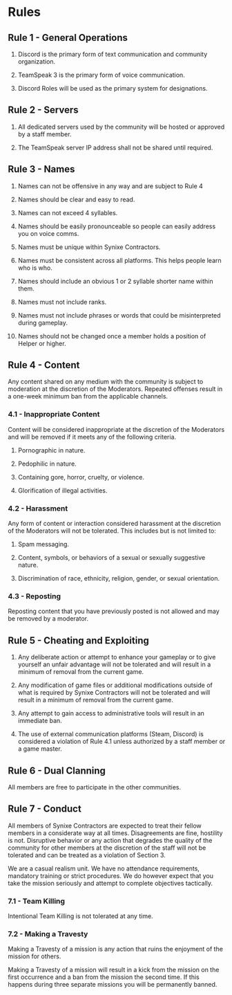 # Rules

## Rule 1 - General Operations

1. Discord is the primary form of text communication and community organization.

2. TeamSpeak 3 is the primary form of voice communication.

3. Discord Roles will be used as the primary system for designations.

## Rule 2 - Servers

1. All dedicated servers used by the community will be hosted or approved by a staff member.

2. The TeamSpeak server IP address shall not be shared until required.

## Rule 3 - Names

1. Names can not be offensive in any way and are subject to Rule 4

2. Names should be clear and easy to read.

3. Names can not exceed 4 syllables.

4. Names should be easily pronounceable so people can easily address you on voice comms.

5. Names must be unique within Synixe Contractors.

6. Names must be consistent across all platforms. This helps people learn who is who.

7. Names should include an obvious 1 or 2 syllable shorter name within them.

8. Names must not include ranks.

9. Names must not include phrases or words that could be misinterpreted during gameplay.

10. Names should not be changed once a member holds a position of Helper or higher.

## Rule 4 - Content

Any content shared on any medium with the community is subject to moderation at the discretion of the Moderators. Repeated offenses result in a one-week minimum ban from the applicable channels.

### 4.1 - Inappropriate Content

Content will be considered inappropriate at the discretion of the Moderators and will be removed if it meets any of the following criteria.

1. Pornographic in nature.

2. Pedophilic in nature.

3. Containing gore, horror, cruelty, or violence.

4. Glorification of illegal activities.

### 4.2 - Harassment

Any form of content or interaction considered harassment at the discretion of the Moderators will not be tolerated.
This includes but is not limited to:

1. Spam messaging.

2. Content, symbols, or behaviors of a sexual or sexually suggestive nature.

3. Discrimination of race, ethnicity, religion, gender, or sexual orientation.

### 4.3 - Reposting

Reposting content that you have previously posted is not allowed and may be removed by a moderator.

## Rule 5 - Cheating and Exploiting

1. Any deliberate action or attempt to enhance your gameplay or to give yourself an unfair advantage will not be tolerated and will result in a minimum of removal from the current game.

2. Any modification of game files or additional modifications outside of what is required by Synixe Contractors will not be tolerated and will result in a minimum of removal from the current game.

3. Any attempt to gain access to administrative tools will result in an immediate ban.

4. The use of external communication platforms (Steam, Discord) is considered a violation of Rule 4.1 unless authorized by a staff member or a game master.

## Rule 6 - Dual Clanning

All members are free to participate in the other communities.

## Rule 7 - Conduct

All members of Synixe Contractors are expected to treat their fellow members in a considerate way at all times. Disagreements are fine, hostility is not. Disruptive behavior or any action that degrades the quality of the community for other members at the discretion of the staff will not be tolerated and can be treated as a violation of Section 3.

We are a casual realism unit. We have no attendance requirements, mandatory training or strict procedures. We do however expect that you take the mission seriously and attempt to complete objectives tactically.

### 7.1 - Team Killing

Intentional Team Killing is not tolerated at any time.

### 7.2 - Making a Travesty

Making a Travesty of a mission is any action that ruins the enjoyment of the mission for others.

Making a Travesty of a mission will result in a kick from the mission on the first occurrence and a ban from the mission the second time. If this happens during three separate missions you will be permanently banned.
